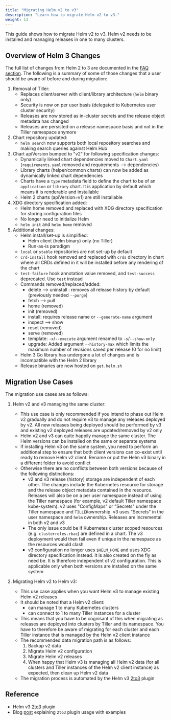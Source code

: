 ```yaml
---
title: "Migrating Helm v2 to v3"
description: "Learn how to migrate Helm v2 to v3."
weight: 13
---
```


This guide shows how to migrate Helm v2 to v3. Helm v2 needs to be installed and managing releases
in one to many clusters.

## Overview of Helm 3 Changes

The full list of changes from Helm 2 to 3 are documented in the [FAQ
section](https://v3.helm.sh/docs/faq/#changes-since-helm-2). The following is a summary of some of
those changes that a user should be aware of before and during migration:

1. Removal of Tiller:
   - Replaces client/server with client/library architecture (`helm` binary only)
   - Security is now on per user basis (delegated to Kubernetes user cluster security)
   - Releases are now stored as in-cluster secrets and the release object metadata has changed
   - Releases are persisted on a release namespace basis and not in the Tiller namespace anymore
2. Chart repository updated:
   - `helm search` now supports both local repository searches and making search queries against
     Helm Hub
3. Chart apiVersion bumped to "v2" for following specification changes:
   - Dynamically linked chart dependencies moved to `Chart.yaml` (`requirements.yaml` removed and
     requirements --> dependencies)
   - Library charts (helper/common charts) can now be added as dynamically linked chart dependencies
   - Charts have a `type` metadata field to define the chart to be of an `application` or `library`
     chart. It is application by default which means it is renderable and installable
   - Helm 2 charts (apiVersion=v1) are still installable
4. XDG directory specification added:
   - Helm home removed and replaced with XDG directory specification for storing configuration files
   - No longer need to initialize Helm
   - `helm init` and `helm home` removed
5. Additional changes:
   - Helm install/set-up is simplified:
     - Helm client (helm binary) only (no Tiller)
     - Run-as-is paradigm
   - `local` or `stable` repositories are not set-up by default
   - `crd-install` hook removed and replaced with `crds` directory in chart where all CRDs defined
     in it will be installed before any rendering of the chart
   - `test-failure` hook annotation value removed, and `test-success` deprecated. Use `test` instead
   - Commands removed/replaced/added:
       - delete --> uninstall : removes all release history by default (previously needed `--purge`)
       - fetch --> pull
       - home (removed)
       - init (removed)
       - install: requires release name or `--generate-name` argument
       - inspect --> show
       - reset (removed)
       - serve (removed)
       - template: `-x`/`--execute` argument renamed to `-s`/`--show-only`
       - upgrade: Added argument `--history-max` which limits the maximum number of revisions saved
         per release (0 for no limit)
   - Helm 3 Go library has undergone a lot of changes and is incompatible with the Helm 2 library
   - Release binaries are now hosted on `get.helm.sh`

## Migration Use Cases

The migration use cases are as follows:

1. Helm v2 and v3 managing the same cluster:
   - This use case is only recommended if you intend to phase out Helm v2 gradually and do not
     require v3 to manage any releases deployed by v2. All new releases being deployed should be
     performed by v3 and existing v2 deployed releases are updated/removed by v2 only
   - Helm v2 and v3 can quite happily manage the same cluster. The Helm versions can be installed on
     the same or separate systems
   - If installing Helm v3 on the same system, you need to perform an additional step to ensure that
     both client versions can co-exist until ready to remove Helm v2 client. Rename or put the Helm
     v3 binary in a different folder to avoid conflict
   - Otherwise there are no conflicts between both versions because of the following distinctions:
     - v2 and v3 release (history) storage are independent of each other. The changes include the
       Kubernetes resource for storage and the release object metadata contained in the resource.
       Releases will also be on a per user namespace instead of using the Tiller namespace (for
       example, v2 default Tiller namespace kube-system). v2 uses "ConfigMaps" or "Secrets" under
       the Tiller namespace and `TILLER`ownership. v3 uses "Secrets" in the user namespace and
       `helm` ownership. Releases are incremental in both v2 and v3
     - The only issue could be if Kubernetes cluster scoped resources (e.g. `clusterroles.rbac`) are
       defined in a chart. The v3 deployment would then fail even if unique in the namespace as the
       resources would clash
     - v3 configuration no longer uses `$HELM_HOME` and uses XDG directory specification instead. It
       is also created on the fly as need be. It is therefore independent of v2 configuration. This
       is applicable only when both versions are installed on the same system

2. Migrating Helm v2 to Helm v3:
   - This use case applies when you want Helm v3 to manage existing Helm v2 releases
   - It should be noted that a Helm v2 client:
     - can manage 1 to many Kubernetes clusters
     - can connect to 1 to many Tiller instances for  a cluster
   - This means that you have to be cognisant of this when migrating as releases are deployed into
     clusters by Tiller and its namespace. You have to therefore be aware of migrating for each
     cluster and each Tiller instance that is managed by the Helm v2 client instance
   - The recommended data migration path is as follows:
     1. Backup v2 data
     2. Migrate Helm v2 configuration
     3. Migrate Helm v2 releases
     4. When happy that Helm v3 is managing all Helm v2 data (for all clusters and Tiller instances
        of the Helm v2 client instance) as expected, then clean up Helm v2 data
   - The migration process is automated by the Helm v3 [2to3](https://github.com/helm/helm-2to3)
     plugin

## Reference

- Helm v3 [2to3](https://github.com/helm/helm-2to3) plugin
- Blog [post](https://helm.sh/blog/migrate-from-helm-v2-to-helm-v3/) explaining `2to3` plugin usage
  with examples
